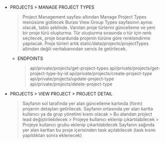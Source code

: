 * PROJECTS > MANAGE PROJECT TYPES
    > Project Management sayfası altından Manage Project Types menüsüne gidilecek
    > Burası View Group Types sayfasının aynısı olacak, tablo şeklinde.
    > Varolan proje türlerini güncelleme ve yeni bir proje türü oluşturma.
    > Tür oluşturma sırasında o tür için renk seçilecek, proje boardunda projenin türüne göre renklendirme yapılacak.
    > Proje türleri artık static/data/projects/projectTypes altından değili veritabanından servis ile getirilecek.

    - ENDPOINTS
        > api/private/projects/get-project-types
        > api/private/projects/get-project-type-by-id
        > api/private/projects/create-project-type
        > api/private/projects/update-project-type
        > api/private/projects/delete-project-type

* PROJECTS > VIEW PROJECT > PROJECT DETAIL
    > Sayfanın sol tarafında yer alan güncelleme kartında (form) projenin detayları getirilecek.
    > Sayfanın ortasında yer alan kartta kullanıcı ya da grup yönetimi kısmı olacak
        > Bu alandan project lead değiştirilebilecek
        > Projeye kullanıcı eklenip çıkartılabilecek
        > Projeye kullanıcı grubu eklenip çıkartılabilecek 
    > Sayfanın sağında yer alan karttan bu proje içerisinden task açılabilecek (task kısmı yapıldıktan sonra eklenecek)